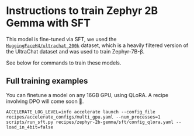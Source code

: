 
# Instructions to train Zephyr 2B Gemma with SFT

This model is fine-tuned via SFT, we used the [`HuggingFaceH4/ultrachat_200k`](https://huggingface.co/datasets/HuggingFaceH4/ultrachat_200k) dataset, which is a heavily filtered version of the UltraChat dataset and was used to train Zephyr-7B-β.

See below for commands to train these models.

## Full training examples

You can finetune a model on any 16GB GPU, using QLoRA. A recipe involving DPO will come soon 🤗.


```shell
ACCELERATE_LOG_LEVEL=info accelerate launch --config_file recipes/accelerate_configs/multi_gpu.yaml --num_processes=1 scripts/run_sft.py recipes/zephyr-2b-gemma/sft/config_qlora.yaml --load_in_4bit=false
```
